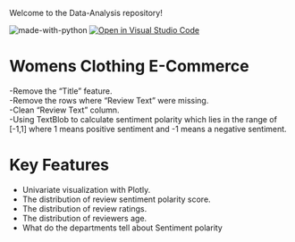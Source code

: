 Welcome to the Data-Analysis repository!

</hr>

![made-with-python](https://img.shields.io/badge/Made%20with-Python-1f425f.svg)
[![Open in Visual Studio Code](https://img.shields.io/static/v1?logo=visualstudiocode&label=&message=Open%20in%20Visual%20Studio%20Code&labelColor=2c2c32&color=007acc&logoColor=007acc)](https://github.dev/Nayemjaman/Data-Analysis)

</hr>


#  Womens Clothing E-Commerce


-Remove the “Title” feature. </br>
-Remove the rows where “Review Text” were missing. </br>
-Clean “Review Text” column. </br>
-Using TextBlob to calculate sentiment polarity which lies in the range of [-1,1] where 1 means positive sentiment and -1 means a negative sentiment.</br> 

# Key Features
- Univariate visualization with Plotly. 
- The distribution of review sentiment polarity score.
- The distribution of review ratings.
- The distribution of reviewers age.
- What do the departments tell about Sentiment polarity

